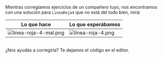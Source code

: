 Mientras corregíamos ejercicios de un compañero tuyo, nos encontramos con una solución para `LineaRoja4` que no está del todo bien, mirá:

| Lo que hace | Lo que esperábamos |
|---------------------------------------------------------------------------------------------------------------------------------------------------------------|-------------------------------------------------------------------------------------------------------------------------------------------------------|
| ![linea-roja-4-mal.png](https://raw.githubusercontent.com/sagrado-corazon-alcal/mumuki-guia-fundamentos-repeticion-simple/master/images/linea-roja-4-mal.png) | ![linea-roja-4.png](https://raw.githubusercontent.com/sagrado-corazon-alcal/mumuki-guia-fundamentos-repeticion-simple/master/images/linea-roja-4.png) |

<br>
¿Nos ayudás a corregirla? Te dejamos el código en el editor.